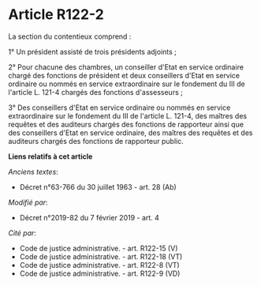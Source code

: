 # Article R122-2

La section du contentieux comprend :

1° Un président assisté de trois présidents adjoints ;

2° Pour chacune des chambres, un conseiller d'Etat en service ordinaire chargé des fonctions de président et deux conseillers
d'Etat en service ordinaire ou nommés en service extraordinaire sur le fondement du III de l'article L. 121-4 chargés des
fonctions d'assesseurs ;

3° Des conseillers d'Etat en service ordinaire ou nommés en service extraordinaire sur le fondement du III de l'article L.
121-4, des maîtres des requêtes et des auditeurs chargés des fonctions de rapporteur ainsi que des conseillers d'Etat en
service ordinaire, des maîtres des requêtes et des auditeurs chargés des fonctions de rapporteur public.

**Liens relatifs à cet article**

_Anciens textes_:

  - Décret n°63-766 du 30 juillet 1963 - art. 28 (Ab)

_Modifié par_:

  - Décret n°2019-82 du 7 février 2019 - art. 4

_Cité par_:

  - Code de justice administrative. - art. R122-15 (V)
  - Code de justice administrative. - art. R122-18 (VT)
  - Code de justice administrative. - art. R122-8 (VT)
  - Code de justice administrative. - art. R122-9 (VD)
